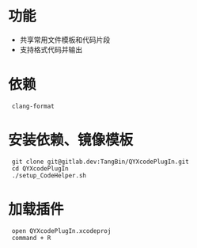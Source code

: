 # 功能
*  共享常用文件模板和代码片段
*  支持格式代码并输出 

# 依赖
    
     clang-format 

# 安装依赖、镜像模板
     
     git clone git@gitlab.dev:TangBin/QYXcodePlugIn.git
     cd QYXcodePlugIn
     ./setup_CodeHelper.sh


#  加载插件

     open QYXcodePlugIn.xcodeproj
     command + R 
   
